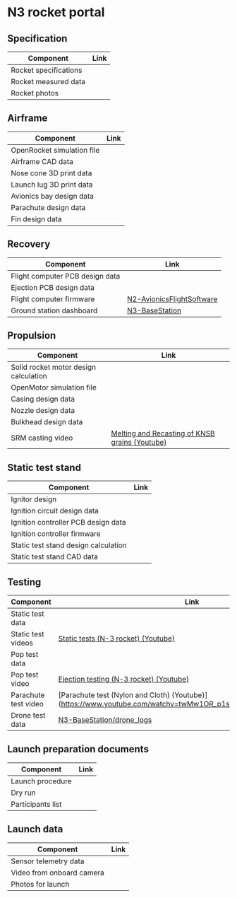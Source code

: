 # N3 rocket portal


## Specification
| Component         | Link  | 
|---|---|
| Rocket specifications | |
| Rocket measured data | |
| Rocket photos | |


## Airframe
| Component         | Link  | 
|---|---|
| OpenRocket simulation file |   |
| Airframe CAD data   |   |
| Nose cone 3D print data| |
| Launch lug 3D print data| |
| Avionics bay design data | |
| Parachute design data | |
| Fin design data | |

## Recovery
| Component         | Link  | 
|---|---|
| Flight computer PCB design data | |
| Ejection PCB design data | |
| Flight computer firmware | [N2-AvionicsFlightSoftware ](https://github.com/nakujaproject/N2-AvionicsFlightSoftware)  |  
| Ground station dashboard | [N3-BaseStation](https://github.com/nakujaproject/N3-BaseStation)  | 


## Propulsion
| Component         | Link  | 
|---|---|
| Solid rocket motor design calculation  |   |  
| OpenMotor simulation file |   |  
| Casing design data |   |  
| Nozzle design data  |   |  
| Bulkhead design data  |   |  
| SRM casting video|[Melting and Recasting of KNSB grains (Youtube)](https://www.youtube.com/watch?v=jb04f0nT33g) | 

## Static test stand
| Component         | Link  | 
|---|---|
| Ignitor design | |
| Ignition circuit design data | | 
| Ignition controller PCB design data | |
| Ignition controller firmware | | 
| Static test stand design calculation |  |
| Static test stand CAD data | |


## Testing
| Component         | Link  | 
|---|---|
| Static test data|  |
| Static test videos | [Static tests (N-3 rocket) (Youtube)](https://www.youtube.com/playlist?list=PLU4mNMcaNBwbbmH-_TkvQtz1neBzYmwhG)| 
| Pop test data| |
| Pop test video| [Ejection testing (N-3 rocket) (Youtube)](https://www.youtube.com/playlist?list=PLU4mNMcaNBwZkfRVIF7I05LBG0w9x6RPQ) |ga
| Parachute test video| [Parachute test (Nylon and Cloth) (Youtube)] (https://www.youtube.com/watchv=twMw1OR_p1s&ab_channel=NakujaProject)|
| Drone test data | [N3-BaseStation/drone_logs](https://github.com/nakujaproject/N3-BaseStation/tree/main/drone_logs) |


## Launch preparation documents
| Component         | Link  | 
|---|---|
| Launch procedure | |
| Dry run | |
| Participants list || 


## Launch data
| Component         | Link  | 
|---|---|
| Sensor telemetry data | |
| Video from onboard camera  | |
| Photos for launch | |



